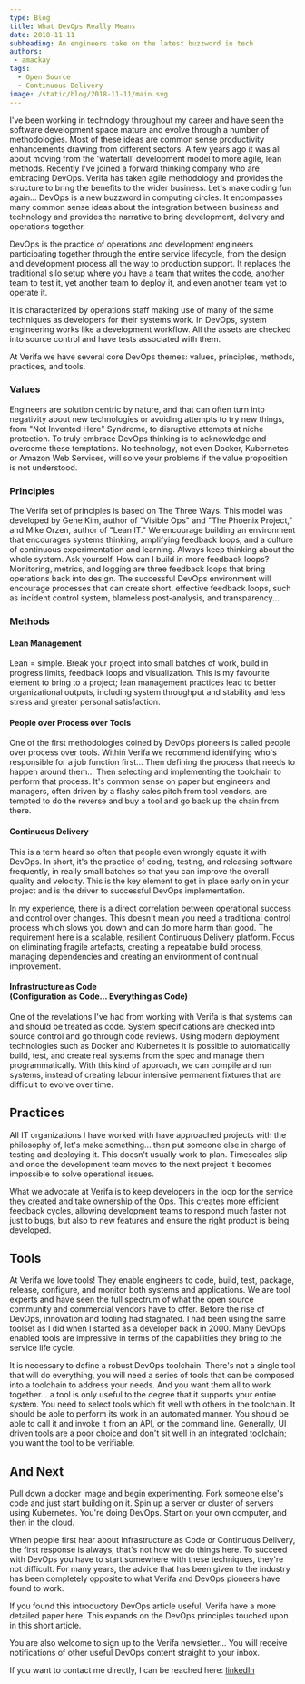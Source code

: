 ```yaml
---
type: Blog
title: What DevOps Really Means
date: 2018-11-11
subheading: An engineers take on the latest buzzword in tech
authors:
 - amackay
tags:
  - Open Source
  - Continuous Delivery
image: /static/blog/2018-11-11/main.svg
---
```


I've been working in technology throughout my career and have seen the software development space mature and evolve through a number of methodologies. Most of these ideas are common sense productivity enhancements drawing from different sectors. A few years ago it was all about moving from the 'waterfall' development model to more agile, lean methods. Recently I've joined a forward thinking company who are embracing DevOps. Verifa has taken agile methodology and provides the structure to bring the benefits to the wider business. Let's make coding fun again...
DevOps is a new buzzword in computing circles. It encompasses many common sense ideas about the integration between business and technology and provides the narrative to bring development, delivery and operations together.

DevOps is the practice of operations and development engineers participating together through the entire service lifecycle, from the design and development process all the way to production support. It replaces the traditional silo setup where you have a team that writes the code, another team to test it, yet another team to deploy it, and even another team yet to operate it.

It is characterized by operations staff making use of many of the same techniques as developers for their systems work. In DevOps, system engineering works like a development workflow. All the assets are checked into source control and have tests associated with them.

At Verifa we have several core DevOps themes: values, principles, methods, practices, and tools.

### Values

Engineers are solution centric by nature, and that can often turn into negativity about new technologies or avoiding attempts to try new things, from "Not Invented Here" Syndrome, to disruptive attempts at niche protection. To truly embrace DevOps thinking is to acknowledge and overcome these temptations. No technology, not even Docker, Kubernetes or Amazon Web Services, will solve your problems if the value proposition is not understood.

### Principles

The Verifa set of principles is based on The Three Ways. This model was developed by Gene Kim, author of "Visible Ops" and "The Phoenix Project," and Mike Orzen, author of "Lean IT." We encourage building an environment that encourages systems thinking, amplifying feedback loops, and a culture of continuous experimentation and learning.
Always keep thinking about the whole system. Ask yourself, How can I build in more feedback loops? Monitoring, metrics, and logging are three feedback loops that bring operations back into design. The successful DevOps environment will encourage processes that can create short, effective feedback loops, such as incident control system, blameless post-analysis, and transparency...

### Methods

#### Lean Management

Lean = simple. Break your project into small batches of work, build in progress limits, feedback loops and visualization. This is my favourite element to bring to a project; lean management practices lead to better organizational outputs, including system throughput and stability and less stress and greater personal satisfaction.

#### People over Process over Tools

One of the first methodologies coined by DevOps pioneers is called people over process over tools. Within Verifa we recommend identifying who's responsible for a job function first... Then defining the process that needs to happen around them... Then selecting and implementing the toolchain to perform that process. It's common sense on paper but engineers and managers, often driven by a flashy sales pitch from tool vendors, are tempted to do the reverse and buy a tool and go back up the chain from there.

#### Continuous Delivery

This is a term heard so often that people even wrongly equate it with DevOps. In short, it's the practice of coding, testing, and releasing software frequently, in really small batches so that you can improve the overall quality and velocity. This is the key element to get in place early on in your project and is the driver to successful DevOps implementation.

In my experience, there is a direct correlation between operational success and control over changes. This doesn't mean you need a traditional control process which slows you down and can do more harm than good. The requirement here is a scalable, resilient Continuous Delivery platform. Focus on eliminating fragile artefacts, creating a repeatable build process, managing dependencies and creating an environment of continual improvement.

#### Infrastructure as Code <br />(Configuration as Code... Everything as Code)

One of the revelations I've had from working with Verifa is that systems can and should be treated as code. System specifications are checked into source control and go through code reviews. Using modern deployment technologies such as Docker and Kubernetes it is possible to automatically build, test, and create real systems from the spec and manage them programmatically. With this kind of approach, we can compile and run systems, instead of creating labour intensive permanent fixtures that are difficult to evolve over time.

## Practices

All IT organizations I have worked with have approached projects with the philosophy of, let's make something... then put someone else in charge of testing and deploying it. This doesn't usually work to plan. Timescales slip and once the development team moves to the next project it becomes impossible to solve operational issues.

What we advocate at Verifa is to keep developers in the loop for the service they created and take ownership of the Ops. This creates more efficient feedback cycles, allowing development teams to respond much faster not just to bugs, but also to new features and ensure the right product is being developed.

## Tools

At Verifa we love tools! They enable engineers to code, build, test, package, release, configure, and monitor both systems and applications. We are tool experts and have seen the full spectrum of what the open source community and commercial vendors have to offer. Before the rise of DevOps, innovation and tooling had stagnated. I had been using the same toolset as I did when I started as a developer back in 2000. Many DevOps enabled tools are impressive in terms of the capabilities they bring to the service life cycle.

It is necessary to define a robust DevOps toolchain. There's not a single tool that will do everything, you will need a series of tools that can be composed into a toolchain to address your needs. And you want them all to work together... a tool is only useful to the degree that it supports your entire system.
You need to select tools which fit well with others in the toolchain. It should be able to perform its work in an automated manner. You should be able to call it and invoke it from an API, or the command line. Generally, UI driven tools are a poor choice and don't sit well in an integrated toolchain; you want the tool to be verifiable.

## And Next

Pull down a docker image and begin experimenting. Fork someone else's code and just start building on it. Spin up a server or cluster of servers using Kubernetes. You're doing DevOps. Start on your own computer, and then in the cloud.

When people first hear about Infrastructure as Code or Continuous Delivery, the first response is always, that's not how we do things here. To succeed with DevOps you have to start somewhere with these techniques, they're not difficult. For many years, the advice that has been given to the industry has been completely opposite to what Verifa and DevOps pioneers have found to work.

If you found this introductory DevOps article useful, Verifa have a more detailed paper here. This expands on the DevOps principles touched upon in this short article.

You are also welcome to sign up to the Verifa newsletter... You will receive notifications of other useful DevOps content straight to your inbox.

If you want to contact me directly, I can be reached here: [linkedIn](https://www.linkedin.com/in/adammackay/)
